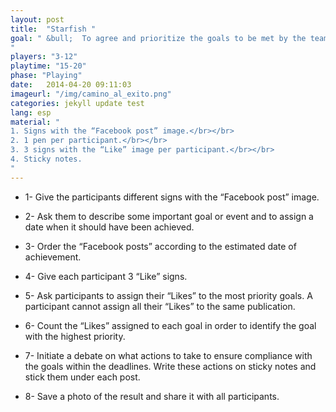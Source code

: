 ```yaml
---
layout: post
title:  "Starfish "
goal: " &bull;  To agree and prioritize the goals to be met by the team in the short, medium and/or long term.
"
players: "3-12"
playtime: "15-20"
phase: "Playing"
date:   2014-04-20 09:11:03
imageurl: "/img/camino_al_exito.png"
categories: jekyll update test
lang: esp
material: "
1. Signs with the “Facebook post” image.</br></br>
2. 1 pen per participant.</br></br>
3. 3 signs with the “Like” image per participant.</br></br>
4. Sticky notes.
"
---
```

- 1- Give the participants different signs with the “Facebook post” image.

- 2- Ask them to describe some important goal or event and to assign a date when it should have been achieved.

- 3- Order the “Facebook posts” according to the estimated date of achievement.

- 4- Give each participant 3 “Like” signs.

- 5- Ask participants to assign their “Likes” to the most priority goals. A participant cannot assign all their “Likes” to the same publication.

- 6- Count the “Likes” assigned to each goal in order to identify the goal with the highest priority.

- 7- Initiate a debate on what actions to take to ensure compliance with the goals within the deadlines. Write these actions on sticky notes and stick them under each post.

- 8- Save a photo of the result and share it with all participants.